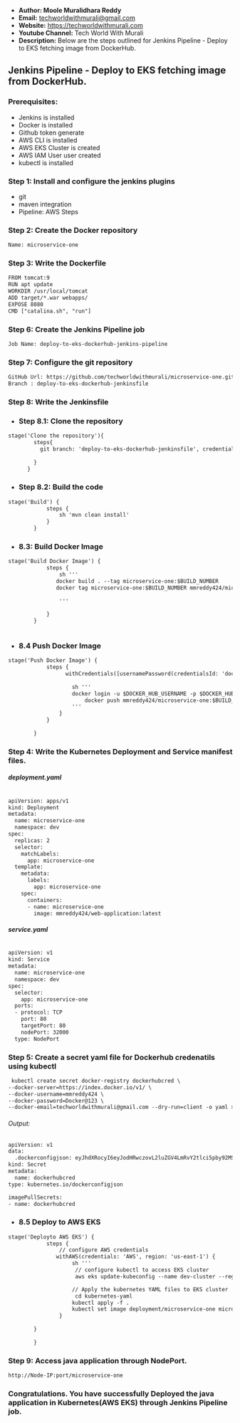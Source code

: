 + <b>Author: Moole Muralidhara Reddy</b></br>
+ <b>Email:</b> techworldwithmurali@gmail.com</br>
+ <b>Website:</b> https://techworldwithmurali.com </br>
+ <b>Youtube Channel:</b> Tech World With Murali</br>
+ <b>Description:</b> Below are the steps outlined for Jenkins Pipeline - Deploy to EKS fetching image from DockerHub.</br>

## Jenkins Pipeline - Deploy to EKS fetching image from DockerHub.

### Prerequisites:
+  Jenkins is installed
+  Docker is installed
+  Github token generate
+  AWS CLI is installed
+  AWS EKS Cluster is created
+  AWS IAM User user created
+  kubectl is installed

### Step 1: Install and configure the jenkins plugins
 + git
 + maven integration
 + Pipeline: AWS Steps

### Step 2: Create the Docker repository
```xml
Name: microservice-one
```
### Step 3: Write the Dockerfile
```xml
FROM tomcat:9
RUN apt update
WORKDIR /usr/local/tomcat
ADD target/*.war webapps/
EXPOSE 8080
CMD ["catalina.sh", "run"]
```
### Step 6: Create the Jenkins Pipeline job
```xml
Job Name: deploy-to-eks-dockerhub-jenkins-pipeline
```
### Step 7: Configure the git repository
```xml
GitHub Url: https://github.com/techworldwithmurali/microservice-one.git
Branch : deploy-to-eks-dockerhub-jenkinsfile
```


### Step 8: Write the Jenkinsfile
  + ### Step 8.1: Clone the repository 
```xml
stage('Clone the repository'){
        steps{
          git branch: 'deploy-to-eks-dockerhub-jenkinsfile', credentialsId: 'Github_credentails', url: 'https://github.com/techworldwithmurali/microservice-one.git'
          
        } 
      }
```
  + ### Step 8.2: Build the code
```xml
stage('Build') {
            steps {
                sh 'mvn clean install'
            }
        }
```
  + ### 8.3: Build Docker Image
```xml
stage('Build Docker Image') {
            steps {
                sh '''
               docker build . --tag microservice-one:$BUILD_NUMBER
               docker tag microservice-one:$BUILD_NUMBER mmreddy424/microservice-one:$BUILD_NUMBER
                
                '''
                
            }
        }
   
```
+ ### 8.4 Push Docker Image
```xml
stage('Push Docker Image') {
            steps {
                  withCredentials([usernamePassword(credentialsId: 'dockerhub_crdenatils', passwordVariable: 'DOCKER_HUB_PASSWORD', usernameVariable: 'DOCKER_HUB_USERNAME')]) {
       
                    sh '''
                    docker login -u $DOCKER_HUB_USERNAME -p $DOCKER_HUB_PASSWORD
                        docker push mmreddy424/microservice-one:$BUILD_NUMBER
                    '''
                }
            } 
            
        }
```
### Step 4: Write the Kubernetes Deployment and Service manifest files.
##### deployment.yaml
```xml

apiVersion: apps/v1
kind: Deployment
metadata:
  name: microservice-one
  namespace: dev
spec:
  replicas: 2
  selector:
    matchLabels:
      app: microservice-one
  template:
    metadata:
      labels:
        app: microservice-one
    spec:
      containers:
      - name: microservice-one
        image: mmreddy424/web-application:latest
```
##### service.yaml
```xml

apiVersion: v1
kind: Service
metadata:
  name: microservice-one
  namespace: dev
spec:
  selector:
    app: microservice-one
  ports:
  - protocol: TCP
    port: 80
    targetPort: 80
    nodePort: 32000
  type: NodePort

```
### Step 5: Create a secret yaml file for Dockerhub credenatils using kubectl
```xml
 kubectl create secret docker-registry dockerhubcred \
--docker-server=https://index.docker.io/v1/ \
--docker-username=mmreddy424 \
--docker-password=Docker@123 \
--docker-email=techworldwithmurali@gmail.com --dry-run=client -o yaml > secret.yaml
```
###### Output:
```xml
apiVersion: v1
data:
  .dockerconfigjson: eyJhdXRocyI6eyJodHRwczovL2luZGV4LmRvY2tlci5pby92MS8iOnsidXNlcm5hbWUiOiJtbXJlZGR5NDI0IiwicGFzc3dvcmQiOiJEb2NrZXJAMTIzIiwiZW1haWwiOiJ0ZWNod29ybGR3aXRobXVyYWxpQGdtYWlsLmNvbSIsImF1dGgiOiJiVzF5WldSa2VUUXlORHBFYjJOclpYSkFNVEl6In19fQ==
kind: Secret
metadata:
  name: dockerhubcred
type: kubernetes.io/dockerconfigjson

```
```xml
imagePullSecrets:
- name: dockerhubcred
```

+ ### 8.5 Deploy to AWS EKS
```xml
stage('Deployto AWS EKS') {
            steps {
                // configure AWS credentials
               withAWS(credentials: 'AWS', region: 'us-east-1') { 
                    sh '''
                     // configure kubectl to access EKS cluster
                     aws eks update-kubeconfig --name dev-cluster --region us-east-1

                    // Apply the kubernetes YAML files to EKS cluster
                     cd kubernetes-yaml
                    kubectl apply -f . 
                    kubectl set image deployment/microservice-one microservice-one=mmreddy424/microservice-one:$BUILD_NUMBER
                }
           
        }
            
        }
```
### Step 9: Access java application through NodePort.
```xml
http://Node-IP:port/microservice-one
```
### Congratulations. You have successfully Deployed the java application in Kubernetes(AWS EKS) through Jenkins Pipeline job.

